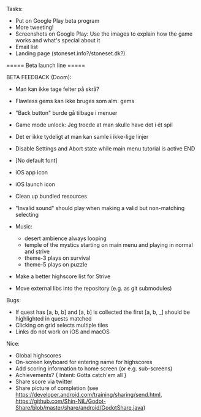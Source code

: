 
Tasks:
* Put on Google Play beta program
* More tweeting!
* Screenshots on Google Play: Use the images to explain how the game works and what's special about it
* Email list
* Landing page (stoneset.info?/stoneset.dk?)

===== Beta launch line =====

BETA FEEDBACK (Doom):
* Man kan ikke tage felter på skrå?
* Flawless gems kan ikke bruges som alm. gems
* "Back button" burde gå tilbage i menuer
* Game mode unlock: Jeg troede at man skulle have det i ét spil
* Det er ikke tydeligt at man kan samle i ikke-lige linjer
* Disable Settings and Abort state while main menu tutorial is active
END

* [No default font]
* iOS app icon
* iOS launch icon
* Clean up bundled resources
* "Invalid sound" should play when making a valid but non-matching selecting
* Music:
    * desert ambience always looping
    * temple of the mystics starting on main menu and playing in normal and strive
    * theme-3 plays on survival
    * theme-5 plays on puzzle
* Make a better highscore list for Strive
* Move external libs into the repository (e.g. as git submodules)

Bugs:
* If quest has [a, b, b] and [a, b] is collected the first [a, b, _] should be highlighted in quests matched
* Clicking on grid selects multiple tiles
* Links do not work on iOS and macOS

Nice:
* Global highscores
* On-screen keyboard for entering name for highscores
* Add scoring information to home screen (or e.g. sub-screens)
* Achievements? { Intent: Gotta catch'em all }
* Share score via twitter
* Share picture of completion (see https://developer.android.com/training/sharing/send.html, https://github.com/Shin-NiL/Godot-Share/blob/master/share/android/GodotShare.java)
